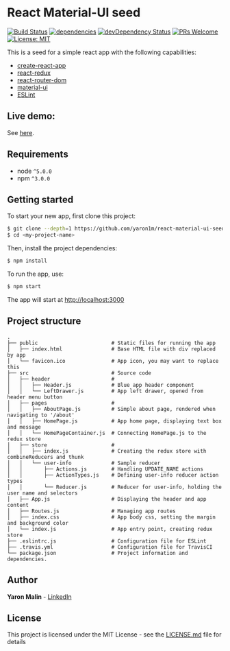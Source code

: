 # React Material-UI seed

[![Build Status](https://travis-ci.org/yaron1m/react-material-ui-seed.svg?branch=master)](https://travis-ci.org/yaron1m/react-material-ui-seed?branch=master)
[![dependencies](https://david-dm.org/yaron1m/react-material-ui-seed.svg)](https://david-dm.org/yaron1m/react-material-ui-seed)
[![devDependency Status](https://david-dm.org/yaron1m/react-material-ui-seed/dev-status.svg)](https://david-dm.org/yaron1m/react-material-ui-seed#info=devDependencies)
[![PRs Welcome](https://img.shields.io/badge/PRs-welcome-brightgreen.svg)](http://makeapullrequest.com)
[![License: MIT](https://img.shields.io/badge/licence-MIT-brightgreen.svg)](https://opensource.org/licenses/MIT)

This is a seed for a simple react app with the following capabilities:
* [create-react-app](https://github.com/facebook/create-react-app)
* [react-redux](https://github.com/reduxjs/react-redux)
* [react-router-dom](https://github.com/ReactTraining/react-router/tree/master/packages/react-router-dom)
* [material-ui](https://material-ui.com)
* [ESLint](https://eslint.org/)

## Live demo:
See [here](https://yaron1m.github.io/react-material-ui-seed/).

## Requirements
* node `^5.0.0`
* npm `^3.0.0`

## Getting started

To start your new app, first clone this project:
```bash
$ git clone --depth=1 https://github.com/yaron1m/react-material-ui-seed.git <my-project-name>
$ cd <my-project-name>
```

Then, install the project dependencies:
```bash
$ npm install
```

To run the app, use:
```bash
$ npm start
```
The app will start at [http://localhost:3000](http://localhost:3000)

## Project structure
```
.
├── public                        # Static files for running the app
│   ├── index.html                # Base HTML file with div replaced by app
│   └── favicon.ico               # App icon, you may want to replace this
├── src                           # Source code
│   ├── header                    #
│   │   ├── Header.js             # Blue app header component
│   │   └── LeftDrawer.js         # App left drawer, opened from header menu button
│   ├── pages                     #
│   │   ├── AboutPage.js          # Simple about page, rendered when navigating to '/about'
│   │   ├── HomePage.js           # App home page, displaying text box and message
│   │   └── HomePageContainer.js  # Connecting HomePage.js to the redux store
│   ├── store                     #
│   │   ├── index.js              # Creating the redux store with combineReducers and thunk
│   │   └── user-info             # Sample reducer
│   │       ├── Actions.js        # Handling UPDATE_NAME actions
│   │       ├── ActionTypes.js    # Defining user-info reducer action types
│   │       └── Reducer.js        # Reducer for user-info, holding the user name and selectors
│   ├── App.js                    # Displaying the header and app content
│   ├── Routes.js                 # Managing app routes
│   ├── index.css                 # App body css, setting the margin and background color
│   └── index.js                  # App entry point, creating redux store
├── .eslintrc.js                  # Configuration file for ESLint
├── .travis.yml                   # Configuration file for TravisCI
└── package.json                  # Project information and dependencies.
```

## Author
**Yaron Malin** - [LinkedIn](https://www.linkedin.com/in/yaron-malin/)

## License

This project is licensed under the MIT License - see the [LICENSE.md](LICENSE.md) file for details
